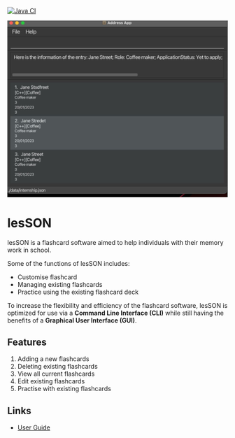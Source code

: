 [![Java CI](https://github.com/AY2324S1-CS2103T-W17-4/tp/actions/workflows/gradle.yml/badge.svg)](https://github.com/AY2324S1-CS2103T-W17-4/tp/actions)

![Ui](docs/images/Ui.png)


# lesSON
lesSON is a flashcard software aimed to help individuals with their memory work in school.<br>


Some of the functions of lesSON includes:
  * Customise flashcard
  * Managing existing flashcards
  * Practice using the existing flashcard deck


To increase the flexibility and efficiency of the flashcard software, lesSON is optimized for use via a **Command Line Interface (CLI)** while still having the benefits of a **Graphical User Interface (GUI)**.

## Features

1. Adding a new flashcards
2. Deleting existing flashcards
3. View all current flashcards
4. Edit existing flashcards
5. Practise with existing flashcards

## Links
* [User Guide](https://docs.google.com/document/d/17tfwoslLc0Ky1ygVAM4aDlNsUm8nSdBxpDvt-hqFyWk/edit)
